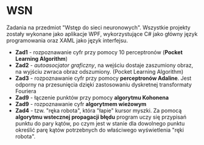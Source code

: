 # WSN

Zadania na przedmiot "Wstęp do sieci neuronowych".
 Wszystkie projekty zostały wykonane jako aplikacje WPF, wykorzystujące C# jako główny język programowania oraz XAML jako język interfejsu. 
- **Zad1** - rozpoznawanie cyfr przy pomocy 10 perceptronów (**Pocket Learning Algorithm**)
- **Zad2** - _autoasocjator graficzny_, na wejściu dostaje zaszumiony obraz, na wyjściu zwraca obraz odszumiony. (Pocket Learning Algorithm)
- **Zad3** - rozpoznawanie cyfr przy pomocy **perceptronów Adaline**. Jest odporny na przesunięcia dzięki zastosowaniu dyskretnej transformaty Fouriera
- **Zad9** - łączenie punktów przy pomocy **algorytmu Kohonena**
- **Zad9** - rozpoznawanie cyfr **algorytmem wieżowym**
- **Zad4** - tzw. "ręka robota", która "łapie" kursor myszki. Za pomocą **algorytmu wstecznej propagacji błędu** program uczy się przypisań punktu do pary kątów, po czym jest w stanie dla dowolnego punktu określić parę kątów potrzebnych do właściwego wyświetlenia "ręki robota".
